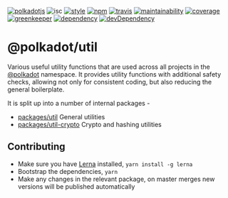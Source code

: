 [![polkadotjs](https://img.shields.io/badge/polkadot-js-orange.svg?style=flat-square)](https://polkadot.js.org)
![isc](https://img.shields.io/badge/license-ISC-lightgrey.svg?style=flat-square)
[![style](https://img.shields.io/badge/code%20style-semistandard-lightgrey.svg?style=flat-square)](https://github.com/Flet/semistandard)
[![npm](https://img.shields.io/npm/v/@polkadot/util.svg?style=flat-square)](https://www.npmjs.com/package/@polkadot/util)
[![travis](https://img.shields.io/travis/polkadot-js/util.svg?style=flat-square)](https://travis-ci.org/polkadot-js/util)
[![maintainability](https://img.shields.io/codeclimate/maintainability/polkadot-js/util.svg?style=flat-square)](https://codeclimate.com/github/polkadot-js/util/maintainability)
[![coverage](https://img.shields.io/coveralls/polkadot-js/util.svg?style=flat-square)](https://coveralls.io/github/polkadot-js/util?branch=master)
[![greenkeeper](https://img.shields.io/badge/greenkeeper-enabled-brightgreen.svg?style=flat-square)](https://greenkeeper.io/)
[![dependency](https://david-dm.org/polkadot-js/util.svg?style=flat-square)](https://david-dm.org/polkadot-js/util)
[![devDependency](https://david-dm.org/polkadot-js/util/dev-status.svg?style=flat-square)](https://david-dm.org/polkadot-js/util#info=devDependencies)

# @polkadot/util

Various useful utility functions that are used across all projects in the [@polkadot](https://polkadot.js.org) namespace. It provides utility functions with additional safety checks, allowing not only for consistent coding, but also reducing the general boilerplate.

It is split up into a number of internal packages -

- [packages/util](packages/util/) General utilities
- [packages/util-crypto](packages/util-crypto/) Crypto and hashing utilities

## Contributing

- Make sure you have [Lerna](https://lernajs.io/) installed, `yarn install -g lerna`
- Bootstrap the dependencies, `yarn`
- Make any changes in the relevant package, on master merges new versions will be published automatically
